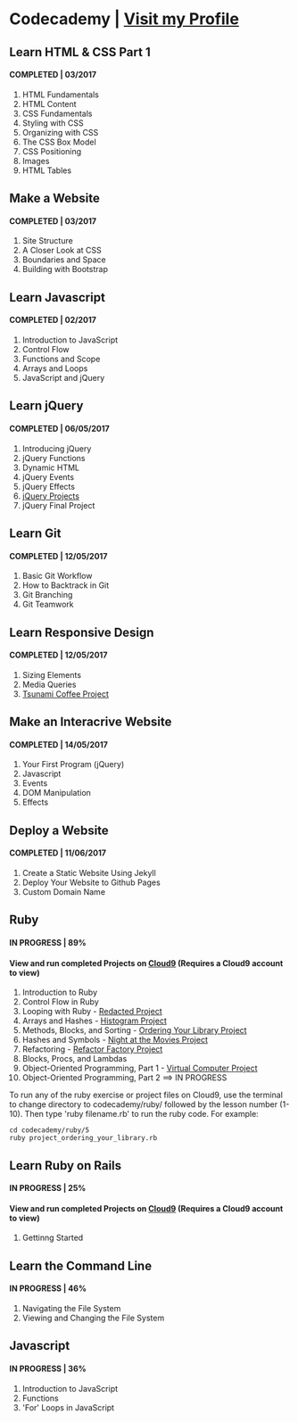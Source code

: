 # Codecademy | [Visit my Profile](https://www.codecademy.com/sebam2k4)

## Learn HTML & CSS Part 1
#### COMPLETED | 03/2017
1. HTML Fundamentals
2. HTML Content
3. CSS Fundamentals
4. Styling with CSS
5. Organizing with CSS
6. The CSS Box Model
7. CSS Positioning
8. Images
9. HTML Tables


## Make a Website
#### COMPLETED | 03/2017
1. Site Structure
2. A Closer Look at CSS
3. Boundaries and Space
4. Building with Bootstrap


## Learn Javascript
#### COMPLETED | 02/2017
1. Introduction to JavaScript
2. Control Flow
3. Functions and Scope
4. Arrays and Loops
5. JavaScript and jQuery


## Learn jQuery
#### COMPLETED | 06/05/2017
1. Introducing jQuery
2. jQuery Functions
3. Dynamic HTML
4. jQuery Events
5. jQuery Effects
6. [jQuery Projects](/Codecademy/jQuery-Projects/ "View jQuery Projects")
7. jQuery Final Project


## Learn Git
#### COMPLETED | 12/05/2017
1. Basic Git Workflow
2. How to Backtrack in Git
3. Git Branching
4. Git Teamwork


## Learn Responsive Design
#### COMPLETED | 12/05/2017
1. Sizing Elements
2. Media Queries
3. [Tsunami Coffee Project](/Codecademy/Responsive-Design-Projects/ "View Tsunami Coffee Project")


## Make an Interacrive Website
#### COMPLETED | 14/05/2017
1. Your First Program (jQuery)
2. Javascript
3. Events
4. DOM Manipulation
5. Effects


## Deploy a Website
#### COMPLETED | 11/06/2017
1. Create a Static Website Using Jekyll
2. Deploy Your Website to Github Pages
3. Custom Domain Name


## Ruby
#### IN PROGRESS | 89%
#### View and run completed Projects on [Cloud9](https://ide.c9.io/sebam2k4/codecademy-ruby-practice) (Requires a Cloud9 account to view)
1. Introduction to Ruby
2. Control Flow in Ruby
3. Looping with Ruby - [Redacted Project](https://ide.c9.io/sebam2k4/codecademy-ruby-practice "view Redacted ruby project")
4. Arrays and Hashes - [Histogram Project](https://ide.c9.io/sebam2k4/codecademy-ruby-practice "view Histogram ruby project")
5. Methods, Blocks, and Sorting - [Ordering Your Library Project](https://ide.c9.io/sebam2k4/codecademy-ruby-practice "view Ordering Your Library ruby project")
6. Hashes and Symbols - [Night at the Movies Project](https://ide.c9.io/sebam2k4/codecademy-ruby-practice "view Night at the Movies ruby projects")
7. Refactoring - [Refactor Factory Project](https://ide.c9.io/sebam2k4/codecademy-ruby-practice "view Refactor Factory ruby project")
8. Blocks, Procs, and Lambdas
9. Object-Oriented Programming, Part 1 - [Virtual Computer Project](https://ide.c9.io/sebam2k4/codecademy-ruby-practice "view Virtual Computer ruby project")
9. Object-Oriented Programming, Part 2 ==> IN PROGRESS

To run any of the ruby exercise or project files on Cloud9, use the terminal to change directory to codecademy/ruby/ followed by the lesson number (1-10). Then type 'ruby filename.rb' to run the ruby code. For example:

    cd codecademy/ruby/5
    ruby project_ordering_your_library.rb


## Learn Ruby on Rails
#### IN PROGRESS | 25%
#### View and run completed Projects on [Cloud9](https://ide.c9.io/sebam2k4/codecademy-ruby-practice) (Requires a Cloud9 account to view)
1. Gettinng Started


## Learn the Command Line
#### IN PROGRESS | 46%
1. Navigating the File System
2. Viewing and Changing the File System


## Javascript
#### IN PROGRESS | 36%
1. Introduction to JavaScript
2. Functions
3. 'For' Loops in JavaScript




